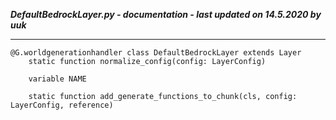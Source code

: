 ***DefaultBedrockLayer.py - documentation - last updated on 14.5.2020 by uuk***
___

    @G.worldgenerationhandler class DefaultBedrockLayer extends Layer
        static function normalize_config(config: LayerConfig)

        variable NAME

        static function add_generate_functions_to_chunk(cls, config: LayerConfig, reference)